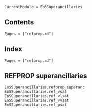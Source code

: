 ```@meta
CurrentModule = EoSSuperancillaries
```

## Contents

```@contents
Pages = ["refprop.md"]
```

## Index

```@index
Pages = ["refprop.md"]
```

## REFPROP superancillaries

```@docs
EoSSuperancillaries.refprop_superanc
EoSSuperancillaries.ref_vsat
EoSSuperancillaries.ref_vlsat
EoSSuperancillaries.ref_vvsat
EoSSuperancillaries.ref_psat
```